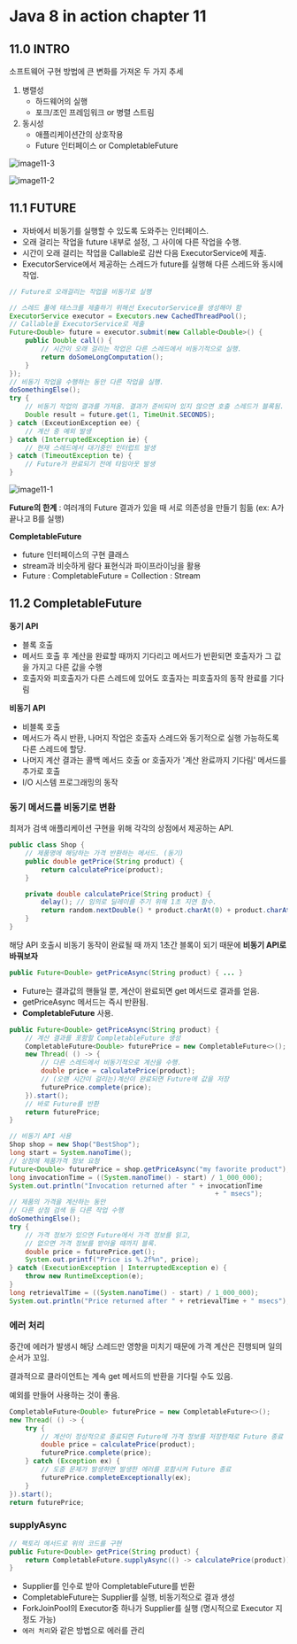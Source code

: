 # Java 8 in action chapter 11

## 11.0 INTRO

소프트웨어 구현 방법에 큰 변화를 가져온 두 가지 추세

1. 병렬성
   - 하드웨어의 실행
   - 포크/조인 프레임워크 or 병렬 스트림
2. 동시성
   - 애플리케이션간의 상호작용
   - Future 인터페이스 or CompletableFuture

![image11-3](./images/image11-3.jpg)

![image11-2](./images/image11-2.jpg)

## 11.1 FUTURE

- 자바에서 비동기를 실행할 수 있도록 도와주는 인터페이스.
- 오래 걸리는 작업을 future 내부로 설정, 그 사이에 다른 작업을 수행.
- 시간이 오래 걸리는 작업을 Callable로 감싼 다음 ExecutorService에 제출.
- ExecutorService에서 제공하는 스레드가 future를 실행해 다른 스레드와 동시에 작업.



```java
// Future로 오래걸리는 작업을 비동기로 실행

// 스레드 풀에 태스크를 제출하기 위해선 ExecutorService를 생성해야 함
ExecutorService executor = Executors.new CachedThreadPool();
// Callable을 ExecutorService로 제출
Future<Double> future = executor.submit(new Callable<Double>() {
    public Double call() {
        // 시간이 오래 걸리는 작업은 다른 스레드에서 비동기적으로 실행.
        return doSomeLongComputation();
    }
});
// 비동기 작업을 수행하는 동안 다른 작업을 실행.
doSomethingElse();
try {
    // 비동기 작업의 결과를 가져옴. 결과가 준비되어 있지 않으면 호출 스레드가 블록됨. 최대 1초까지 기다림.
    Double result = future.get(1, TimeUnit.SECONDS);
} catch (ExceutionException ee) {
    // 계산 중 예외 발생
} catch (InterruptedException ie) {
    // 현재 스레드에서 대기중인 인터럽트 발생
} catch (TimeoutException te) {
    // Future가 완료되기 전에 타임아웃 발생
}
```

![image11-1](./images/image11-1.jpg)

**Future의 한계** : 여러개의 Future 결과가 있을 때 서로 의존성을 만들기 힘듦 (ex: A가 끝나고 B를 실행)

**CompletableFuture**

- future 인터페이스의 구현 클래스
- stream과 비슷하게 람다 표현식과 파이프라이닝을 활용
- Future : CompletableFuture = Collection : Stream 



## 11.2 CompletableFuture

**동기 API**

- 블록 호출
- 메서드 호출 후 계산을 완료할 때까지 기다리고 메서드가 반환되면 호출자가 그 값을 가지고 다른 값을 수행
- 호출자와 피호출자가 다른 스레드에 있어도 호출자는 피호출자의 동작 완료를 기다림

**비동기 API**

- 비블록 호출
- 메서드가 즉시 반환, 나머지 작업은 호출자 스레드와 동기적으로 실행 가능하도록 다른 스레드에 할당.
- 나머지 계산 결과는 콜백 메서드 호출 or 호출자가 '계산 완료까지 기다림' 메서드를 추가로 호출
- I/O 시스템 프로그래밍의 동작



### 동기 메서드를 비동기로 변환

최저가 검색 애플리케이션 구현을 위해 각각의 상점에서 제공하는 API.

```java
public class Shop {
    // 제품명에 해당하는 가격 반환하는 메서드. (동기)
    public double getPrice(String product) {
        return calculatePrice(product);
    }

    private double calculatePrice(String product) {
        delay(); // 임의로 딜레이를 주기 위해 1초 지연 함수.
        return random.nextDouble() * product.charAt(0) + product.charAt(1); // 임의의 계산값
    }
}
```



해당 API 호출시 비동기 동작이 완료될 때 까지 1초간 블록이 되기 때문에 **비동기 API로 바꿔보자**

```java
public Future<Double> getPriceAsync(String product) { ... }
```

- Future는 결과값의 핸들일 뿐, 계산이 완료되면 get 메서드로 결과를 얻음.
- getPriceAsync 메서드는 즉시 반환됨.
- **CompletableFuture** 사용.

```java
public Future<Double> getPriceAsync(String product) {
    // 계산 결과를 포함할 CompletableFuture 생성
    CompletableFuture<Double> futurePrice = new CompletableFuture<>();
    new Thread( () -> {
        // 다른 스레드에서 비동기적으로 계산을 수행.
        double price = calculatePrice(product);
        // (오랜 시간이 걸리는)계산이 완료되면 Future에 값을 저장
        futurePrice.complete(price);
    }).start();
    // 바로 Future를 반환
    return futurePrice;
}
```

```java
// 비동기 API 사용
Shop shop = new Shop("BestShop");
long start = System.nanoTime();
// 상점에 제품가격 정보 요청
Future<Double> futurePrice = shop.getPriceAsync("my favorite product");
long invocationTime = ((System.nanoTime() - start) / 1_000_000);
System.out.println("Invocation returned after " + invocationTime 
                                                    + " msecs");
// 제품의 가격을 계산하는 동안 
// 다른 상점 검색 등 다른 작업 수행
doSomethingElse();
try {
    // 가격 정보가 있으면 Future에서 가격 정보를 읽고, 
    // 없으면 가격 정보를 받아올 때까지 블록.
    double price = futurePrice.get();
    System.out.printf("Price is %.2f%n", price);
} catch (ExecutionException | InterruptedException e) {
    throw new RuntimeException(e);
}
long retrievalTime = ((System.nanoTime() - start) / 1_000_000);
System.out.println("Price returned after " + retrievalTime + " msecs");
```



### 에러 처리

중간에 에러가 발생시 해당 스레드만 영향을 미치기 때문에 가격 계산은 진행되며 일의 순서가 꼬임.

결과적으로 클라이언트는 계속 get 메서드의 반환을 기다릴 수도 있음.

예외를 만들어 사용하는 것이 좋음.

```java
CompletableFuture<Double> futurePrice = new CompletableFuture<>();
new Thread( () -> {
    try {
        // 계산이 정상적으로 종료되면 Future에 가격 정보를 저장한채로 Future 종료
        double price = calculatePrice(product);
        futurePrice.complete(price);
    } catch (Exception ex) {
        // 도중 문제가 발생하면 발생한 에러를 포함시켜 Future 종료
        futurePrice.completeExceptionally(ex);
    }
}).start();
return futurePrice;
```



### supplyAsync

```java
// 팩토리 메서드로 위의 코드를 구현
public Future<Double> getPrice(String product) {
    return CompletableFuture.supplyAsync(() -> calculatePrice(product));
}
```

- Supplier를 인수로 받아 CompletableFuture를 반환
- CompletableFuture는 Supplier를 실행, 비동기적으로 결과 생성
- ForkJoinPool의 Executor중 하나가 Supplier를 실행 (명시적으로 Executor 지정도 가능)
- ```에러 처리```와 같은 방법으로 에러를 관리